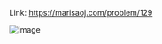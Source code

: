 Link: https://marisaoj.com/problem/129

![image](https://github.com/user-attachments/assets/90f99086-ee6b-467f-a51b-9cfd0cbd1131)
